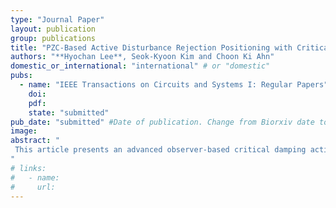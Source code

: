 ```yaml
---
type: "Journal Paper"
layout: publication
group: publications
title: "PZC-Based Active Disturbance Rejection Positioning with Critical Damped Performance for Servo Drive Applications"
authors: "**Hyochan Lee**, Seok-Kyoon Kim and Choon Ki Ahn"
domestic_or_international: "international" # or "domestic"
pubs: 
  - name: "IEEE Transactions on Circuits and Systems I: Regular Papers"
    doi: 
    pdf: 
    state: "submitted"
pub_date: "submitted" #Date of publication. Change from Biorxiv date to Journal date once accepted
image:
abstract: "
 This article presents an advanced observer-based critical damping active disturbance rejection control (ADRC) technique for servo drive positioning applications that leverages the pole-zero cancellation (PZC) property to reduce the system model dependence. Unlike the conventional ADRC technique, the proposed technique offers two major contributions: (a) a model-free observer to extract the speed information from a discontinuous position measurement, ensuring diagonalized estimation error dynamics, and (b) the incorporation of integral action into the ADRC loop, preserving the desired critically damped closed-loop behavior via PZC. The experimental study confirms the closed-loop improvements of the proposed technique via a 500-W servo drive and compares it with that of the conventional ADRC technique.
"
# links:
#   - name: 
#     url: 
---
```

